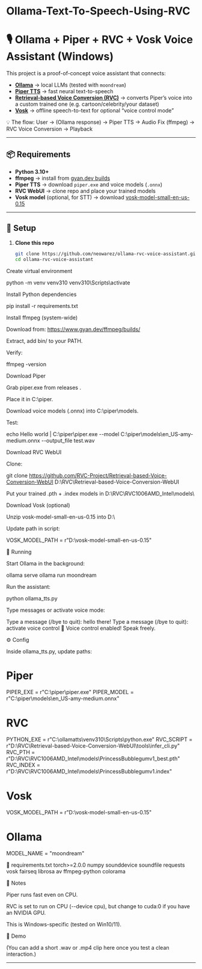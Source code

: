 # Ollama-Text-To-Speech-Using-RVC

# 🎙️ Ollama + Piper + RVC + Vosk Voice Assistant (Windows)

This project is a proof-of-concept voice assistant that connects:

- **[Ollama](https://ollama.ai/)** → local LLMs (tested with `moondream`)
- **[Piper TTS](https://github.com/rhasspy/piper)** → fast neural text-to-speech
- **[Retrieval-based Voice Conversion (RVC)](https://github.com/RVC-Project/Retrieval-based-Voice-Conversion-WebUI)** → converts Piper’s voice into a custom trained one (e.g. cartoon/celebrity/your dataset)
- **[Vosk](https://alphacephei.com/vosk/)** → offline speech-to-text for optional “voice control mode”

💡 The flow:
User → (Ollama response) → Piper TTS → Audio Fix (ffmpeg) → RVC Voice Conversion → Playback


---

## 📦 Requirements

- **Python 3.10+**
- **ffmpeg** → install from [gyan.dev builds](https://www.gyan.dev/ffmpeg/builds/)
- **Piper TTS** → download `piper.exe` and voice models (`.onnx`)
- **RVC WebUI** → clone repo and place your trained models
- **Vosk model** (optional, for STT) → download [vosk-model-small-en-us-0.15](https://alphacephei.com/vosk/models)

---

## 🔧 Setup

1. **Clone this repo**  
   ```bash
   git clone https://github.com/neowarez/ollama-rvc-voice-assistant.git
   cd ollama-rvc-voice-assistant

Create virtual environment

python -m venv venv310
venv310\Scripts\activate


Install Python dependencies

pip install -r requirements.txt


Install ffmpeg (system-wide)

Download from: https://www.gyan.dev/ffmpeg/builds/

Extract, add bin/ to your PATH.

Verify:

ffmpeg -version


Download Piper

Grab piper.exe from releases
.

Place it in C:\piper\.

Download voice models (.onnx) into C:\piper\models\.

Test:

echo Hello world | C:\piper\piper.exe --model C:\piper\models\en_US-amy-medium.onnx --output_file test.wav


Download RVC WebUI

Clone:

git clone https://github.com/RVC-Project/Retrieval-based-Voice-Conversion-WebUI D:\RVC\Retrieval-based-Voice-Conversion-WebUI


Put your trained .pth + .index models in D:\RVC\RVC1006AMD_Intel\models\

Download Vosk (optional)

Unzip vosk-model-small-en-us-0.15 into D:\

Update path in script:

VOSK_MODEL_PATH = r"D:\vosk-model-small-en-us-0.15"

🚀 Running

Start Ollama in the background:

ollama serve
ollama run moondream


Run the assistant:

python ollama_tts.py


Type messages or activate voice mode:

Type a message (/bye to quit): hello there!
Type a message (/bye to quit): activate voice control
🎤 Voice control enabled! Speak freely.

⚙️ Config

Inside ollama_tts.py, update paths:

# Piper
PIPER_EXE = r"C:\piper\piper.exe"
PIPER_MODEL = r"C:\piper\models\en_US-amy-medium.onnx"

# RVC
PYTHON_EXE = r"C:\ollamatts\venv310\Scripts\python.exe"
RVC_SCRIPT = r"D:\RVC\Retrieval-based-Voice-Conversion-WebUI\tools\infer_cli.py"
RVC_PTH = r"D:\RVC\RVC1006AMD_Intel\models\PrincessBubblegumv1_best.pth"
RVC_INDEX = r"D:\RVC\RVC1006AMD_Intel\models\PrincessBubblegumv1.index"

# Vosk
VOSK_MODEL_PATH = r"D:\vosk-model-small-en-us-0.15"

# Ollama
MODEL_NAME = "moondream"

📜 requirements.txt
torch>=2.0.0
numpy
sounddevice
soundfile
requests
vosk
fairseq
librosa
av
ffmpeg-python
colorama

📝 Notes

Piper runs fast even on CPU.

RVC is set to run on CPU (--device cpu), but change to cuda:0 if you have an NVIDIA GPU.

This is Windows-specific (tested on Win10/11).

🎯 Demo

(You can add a short .wav or .mp4 clip here once you test a clean interaction.)


---
